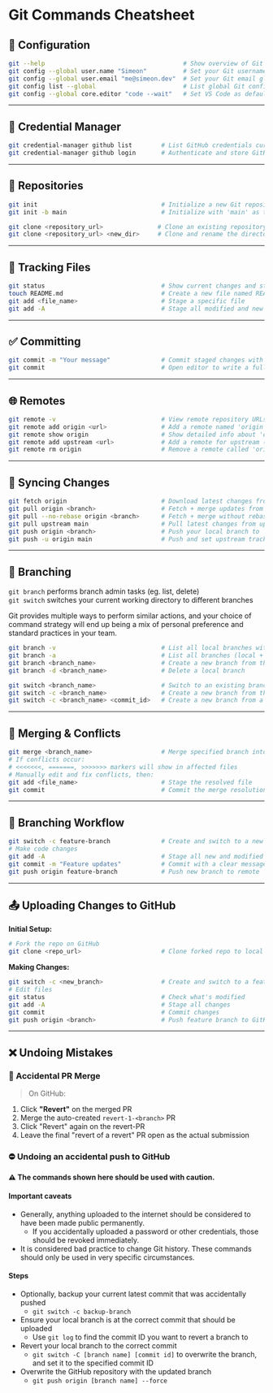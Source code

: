 # Git Commands Cheatsheet

## 🔧 Configuration

```bash
git --help                                      # Show overview of Git commands
git config --global user.name "Simeon"          # Set your Git username globally
git config --global user.email "me@simeon.dev"  # Set your Git email globally
git config list --global                        # List global Git configuration settings
git config --global core.editor "code --wait"   # Set VS Code as default Git editor
```

---

## 🔑 Credential Manager

```bash
git credential-manager github list        # List GitHub credentials currently used
git credential-manager github login       # Authenticate and store GitHub credentials
```

---

## 📁 Repositories

```bash
git init                                  # Initialize a new Git repository in the current folder
git init -b main                          # Initialize with 'main' as the default branch

git clone <repository_url>               # Clone an existing repository
git clone <repository_url> <new_dir>     # Clone and rename the directory
```

---

## 📝 Tracking Files

```bash
git status                                # Show current changes and staging info
touch README.md                           # Create a new file named README.md
git add <file_name>                       # Stage a specific file
git add -A                                # Stage all modified and new files
```

---

## ✅ Committing

```bash
git commit -m "Your message"              # Commit staged changes with a short message
git commit                                # Open editor to write a full commit message
```

---

## 🌐 Remotes

```bash
git remote -v                             # View remote repository URLs
git remote add origin <url>               # Add a remote named 'origin'
git remote show origin                    # Show detailed info about 'origin'
git remote add upstream <url>             # Add a remote for upstream (main project repo)
git remote rm origin                      # Remove a remote called 'origin'
```

---

## 🔁 Syncing Changes

```bash
git fetch origin                          # Download latest changes from 'origin' (no merge)
git pull origin <branch>                  # Fetch + merge updates from a remote branch
git pull --no-rebase origin <branch>      # Fetch + merge without rebasing to preserve the commit history
git pull upstream main                    # Pull latest changes from upstream main branch
git push origin <branch>                  # Push your local branch to 'origin'
git push -u origin main                   # Push and set upstream tracking for main
```

---

## 🌿 Branching

`git branch` performs branch admin tasks (eg. list, delete)  
`git switch` switches your current working directory to different branches

Git provides multiple ways to perform similar actions, and your choice of command strategy will end up being a mix of personal preference and standard practices in your team.

```bash
git branch -v                             # List all local branches with last commit
git branch -a                             # List all branches (local + remote)
git branch <branch_name>                  # Create a new branch from the current commit
git branch -d <branch_name>               # Delete a local branch

git switch <branch_name>                  # Switch to an existing branch
git switch -c <branch_name>               # Create a new branch from the current commit and switch to it
git switch -c <branch_name> <commit_id>   # Create a new branch from a specified commit and switch to it
```

---

## 🔄 Merging & Conflicts

```bash
git merge <branch_name>                   # Merge specified branch into current one
# If conflicts occur:
# <<<<<<<, =======, >>>>>>> markers will show in affected files
# Manually edit and fix conflicts, then:
git add <file_name>                       # Stage the resolved file
git commit                                # Commit the merge resolution
```

---

## 🚀 Branching Workflow

```bash
git switch -c feature-branch              # Create and switch to a new branch
# Make code changes
git add -A                                # Stage all new and modified files
git commit -m "Feature updates"           # Commit with a clear message
git push origin feature-branch            # Push new branch to remote
```

---

## 📤 Uploading Changes to GitHub

**Initial Setup:**
```bash
# Fork the repo on GitHub
git clone <repo_url>                      # Clone forked repo to local
```

**Making Changes:**
```bash
git switch -c <new_branch>                # Create and switch to a feature branch
# Edit files
git status                                # Check what's modified
git add -A                                # Stage all changes
git commit                                # Commit changes
git push origin <branch>                  # Push feature branch to GitHub
```

---

## ❌ Undoing Mistakes

### 🔄 Accidental PR Merge

> On GitHub:
1. Click **"Revert"** on the merged PR  
2. Merge the auto-created `revert-1-<branch>` PR  
3. Click "Revert" again on the revert-PR  
4. Leave the final "revert of a revert" PR open as the actual submission


### ⛔ Undoing an accidental push to GitHub

**⚠️ The commands shown here should be used with caution.**

#### Important caveats
* Generally, anything uploaded to the internet should be considered to have been made public permanently.
  * If you accidentally uploaded a password or other credentials, those should be revoked immediately.
* It is considered bad practice to change Git history. These commands should only be used in very specific circumstances.

#### Steps
* Optionally, backup your current latest commit that was accidentally pushed
    * `git switch -c backup-branch`
* Ensure your local branch is at the correct commit that should be uploaded
    * Use `git log` to find the commit ID you want to revert a branch to
* Revert your local branch to the correct commit
    * `git switch -C [branch name] [commit id]` to overwrite the branch, and set it to the specified commit ID
* Overwrite the GitHub repository with the updated branch
    * `git push origin [branch name] --force`
